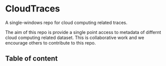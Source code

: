 # CloudTraces
A single-windows repo for cloud computing related traces.

The aim of this repo is provide a single point access to metadata of differnt cloud computing related dataset.
This is collaborative work and we encourage others to contribute to this repo. 

Table of content  
---
